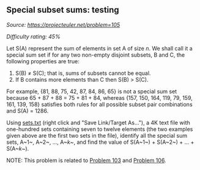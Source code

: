Special subset sums: testing
----------------------------

*Source: https://projecteuler.net/problem=105*


*Difficulty rating: 45%*

Let S(A) represent the sum of elements in set A of size *n*. We shall
call it a special sum set if for any two non-empty disjoint subsets, B
and C, the following properties are true:

1.  S(B) ≠ S(C); that is, sums of subsets cannot be equal.
2.  If B contains more elements than C then S(B) \> S(C).

For example, {81, 88, 75, 42, 87, 84, 86, 65} is not a special sum set
because 65 + 87 + 88 = 75 + 81 + 84, whereas {157, 150, 164, 119, 79,
159, 161, 139, 158} satisfies both rules for all possible subset pair
combinations and S(A) = 1286.

Using [sets.txt](project/resources/p105_sets.txt) (right click and "Save
Link/Target As..."), a 4K text file with one-hundred sets containing
seven to twelve elements (the two examples given above are the first two
sets in the file), identify all the special sum sets, A~1~, A~2~, ...,
A~*k*~, and find the value of S(A~1~) + S(A~2~) + ... + S(A~*k*~).

NOTE: This problem is related to [Problem 103](problem=103) and [Problem
106](problem=106).

